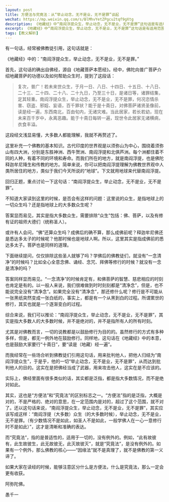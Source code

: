 ```yaml
---
layout: post
title: 方便法与究竟法：从“举止动念，无不是业，无不是罪”谈起
wechat: https://mp.weixin.qq.com/s/BlMhvYetZPgcu2tqf9gXtg
description: 《地藏经》中“南阎浮提众生，举止动念，无不是业，无不是罪”这句话是有适用范围，并不是完全绝对的，而是指大多数人的大多数时候。读经的时候要注意区分什么是有适用范围的方便法，什么是普适性的究竟法。
excerpt: 《地藏经》中“南阎浮提众生，举止动念，无不是业，无不是罪”这句话是有适用范围，并不是完全绝对的，而是指大多数人的大多数时候。读经的时候要注意区分什么是有适用范围的方便法，什么是普适性的究竟法。
tags: [教义解析]
---
```


有一句话，经常被佛教徒引用，这句话就是：

《地藏经》中的：“南阎浮提众生，举止动念，无不是业，无不是罪。”

首先，这句话的确出自佛经，源自《地藏菩萨本愿经》。经中，佛陀向普广菩萨介绍地藏菩萨的功德以及如何帮助众生时，提到了这段话：

> 复次，普广！若未来世众生，于月一日、八日、十四日、十五日、十八日、二十三、二十四、二十八、二十九日，乃至三十日，是诸日等，诸罪结集，定其轻重。南阎浮提众生，举止动念，无不是业，无不是罪，何况恣情杀害、窃盗、邪婬、妄语，百千罪状？能于是十斋日，对佛菩萨诸贤圣像前，读是经一遍，东西南北，百由旬内，无诸灾难。当此居家，若长若幼，现在未来百千岁中，永离恶趣。能于十斋日每转一遍，现世令此居家无诸横病，衣食丰溢。

这段经文浅显易懂，大多数人都能理解，我就不再赘述了。

这里补充一个佛教的基本知识。古代印度的世界观是以须弥山为中心，围绕着须弥山有四大洲，分别是东胜神洲、西牛贺洲、南阎浮提和北俱芦洲。每个洲都住着不同的人种，有着不同的环境和寿命。而我们所在的地方，就是南阎浮提，也是佛陀释迦牟尼降生和传教的地方。简单来说，你可以把南阎浮提理解为佛教世界观中人类所居住的地方，类似于我们今天所说的“地球”。下文就用地球来代替南阎浮提。

回归正题，重点讨论一下这句话：“南阎浮提众生，举止动念，无不是业，无不是罪”。

不知道大家读到这里的时候，是否会有这样的问题：这里说的众生，是指地球上的一切众生吗？还是指地球上的大多数众生呢？

答案显而易见，其实是指大多数众生，需要排除“众生”包括：佛、菩萨，以及有修有证的祖师大德们（统称圣人）。

或许有人会问，“佛”还算众生吗？成佛后的确不算，那么成佛前呢？释迦牟尼佛还是悉达多太子的时候呢？他那时候也是地球人啊。所以，这里其实是指成佛前的悉达多太子。菩萨也是同样的道理。

下面继续提问，仅仅排除这些圣人就够了吗？学佛后的佛教徒们，就没有“一念清净”的时候吗？比如全心全意念佛、诵经、念咒、拜佛等修行的时候？就没有一念是清净的吗？

答案同样显而易见。“一念清净”的时候肯定有，和佛菩萨的智慧、慈悲相应的时刻也肯定是有的。以一般人来说，我们很难做到时时刻刻都是“清净念”，但是，也不能说完全没有“清净念”。如果完全没有“清净念”，那还修什么呢？修行是不可能从一张黑纸突然变成一张白纸的，事实上，都是有一个从黑到白的过程。所谓累世的修行，其实也就是一个逐渐变白的过程。

综合来说，我们可以推论：“南阎浮提众生，举止动念，无不是业，无不是罪”，其实是指大多数人的大多数时候，并不是绝对的，并不是指所有人的所有时刻。

尤其是对佛教而言，一切的说教都是以鼓励修行为目的的。虽然修行的方式有多种多样，但是，都无一例外地在鼓励修行。同样地，这句话在《地藏经》中的本意，也是鼓励大家要行“十斋日”，要“读是（地藏）经一遍”。

而我经常在一些场合听到佛教徒们引用这句话，用来批判他人，把他人归结为“南阎浮提众生”，于是乎，他的一切“举止动念，无不是业，无不是罪”，从而达到批判他人的目的。这实在是把佛经当成了武器，用来攻击他人，这实在是不应该的。

实际上，佛经里面有很多类似的话，其实都是泛指，都是指大多数情况，而不是绝对如此。

其实，这也是“方便法”和“究竟法”的区别标志之一。“方便法”指的是泛指，大概是对的，不是严格的、绝对的意思，在一定范围内是对的，超过了这个范围，就不对了。还以这句话来说，“南阎浮提众生，举止动念，无不是业，无不是罪”，其实应该写成这样：“南阎浮提（大多数）众生（的大多数时候），举止动念，无不是业，无不是罪。（有少数情况不是如此，如圣人不是如此，一般学佛人在一心一意修行时不是如此）”，这才是清晰和准确的表达。

而“究竟法”，指的是普适性的，适用于一切的，没有例外的。例如，“此有故彼有，此生故彼生，此无故彼无，此灭故彼灭”，就是“究竟法”，是没有例外的。如果有一个例外，那么佛教的核心——“因缘法”就不是真理了，就不是佛教的第一义谛了。

如果大家在读经的时候，能够注意区分什么是方便法，什么是究竟法，那么一定会更有收获。


阿弥陀佛。

愚千一